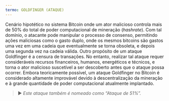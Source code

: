 ```yaml
---
termo: GOLDFINGER (ATAQUE)
---
```


Cenário hipotético no sistema Bitcoin onde um ator malicioso controla mais de 50% do total de poder computacional de mineração (*hashrate*). Com tal domínio, o atacante pode manipular o processo de consenso, permitindo ações maliciosas como o gasto duplo, onde os mesmos bitcoins são gastos uma vez em uma cadeia que eventualmente se torna obsoleta, e depois uma segunda vez na cadeia válida. Outro propósito de um ataque Goldfinger é a censura de transações. No entanto, realizar tal ataque requer consideráveis recursos financeiros, humanos, energéticos e técnicos, e torna o ator malicioso suscetível a ser descoberto antes que o ataque possa ocorrer. Embora teoricamente possível, um ataque Goldfinger no Bitcoin é considerado altamente improvável devido à descentralização da mineração e à grande quantidade de poder computacional atualmente implantado.

> ► *Este ataque também é nomeado como “Ataque de 51%”.*
